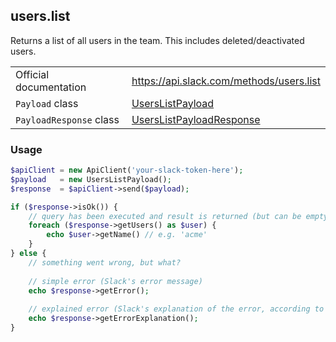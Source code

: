 ## users.list

Returns a list of all users in the team. This includes deleted/deactivated users.

| | |
|-------------------------|-------------------------------------------------------------------------------------------------------------------------------------------|
| Official documentation  | https://api.slack.com/methods/users.list                                                                                                  |
| `Payload` class         | [UsersListPayload](https://github.com/cleentfaar/slack/blob/master/src/CL/Slack/Payload/UsersListPayload.php)                             |
| `PayloadResponse` class | [UsersListPayloadResponse](https://github.com/cleentfaar/slack/blob/master/src/CL/Slack/Payload/UsersListPayloadResponse.php)             |


### Usage

```php
$apiClient = new ApiClient('your-slack-token-here');
$payload   = new UsersListPayload();
$response  = $apiClient->send($payload);

if ($response->isOk()) {
    // query has been executed and result is returned (but can be empty)
    foreach ($response->getUsers() as $user) {
        echo $user->getName() // e.g. 'acme'
    }
} else {
    // something went wrong, but what?
    
    // simple error (Slack's error message)
    echo $response->getError();
    
    // explained error (Slack's explanation of the error, according to the documentation)
    echo $response->getErrorExplanation();
}
```
